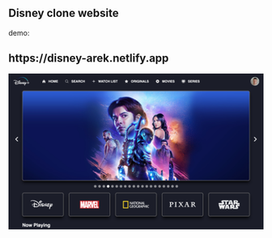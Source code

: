 <h2>Disney clone website</h2>

demo:

<h2>https://disney-arek.netlify.app</h2>
<img width="600" alt="image" src="./src/assets/disney.png">
